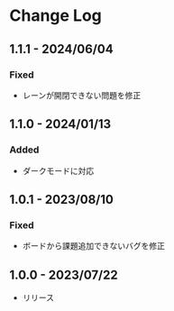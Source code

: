 # Change Log

## 1.1.1 - 2024/06/04

### Fixed

- レーンが開閉できない問題を修正

## 1.1.0 - 2024/01/13

### Added

- ダークモードに対応

## 1.0.1 - 2023/08/10

### Fixed

- ボードから課題追加できないバグを修正

## 1.0.0 - 2023/07/22

- リリース